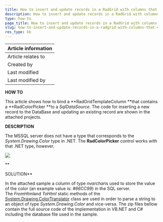 ```yaml
---
title: How to insert and update records in a RadGrid with columns that contain RadColorPicker
description: How to insert and update records in a RadGrid with columns that contain RadColorPicker. Check it now!
type: how-to
page_title: How to insert and update records in a RadGrid with columns that contain RadColorPicker
slug: how-to-insert-and-update-records-in-a-radgrid-with-columns-that-contain-radcolorpicker
res_type: kb
---
```



 

   |   **Article information**  |
| --- |
 |   Article relates to  |   RadColorPicker for ASP.NET AJAX Q3 2009 SP2  |
 |   Created by  |   Fiko, Telerik  |
 |   Last modified  |   February 26, 2009  |
 |   Last modified by  |   Fiko, Telerik  |
  
   
 **HOW TO**  

This article shows how to bind a **RadGridTemplateColumn **that contains a **RadColorPicker **to a *SqlDataSource*. The code for inserting a new record to
the DataBase and updating an existing record are shown in the attached projects.  
   
 **DESCRIPTION**  

The MSSQL server does not have a type that corresponds to the *System.Drawing.Color* type in .NET. The **RadColorPicker** control works with that .NET type, however.   
   
   
   
 ![](/images/PurchaseGrid/RadControls%20%27%27Prometheus%27%27%20for%20ASP.NET.gif)  
   
 **  

SOLUTION**  

In the attached sample a column of type *nvarchar*is used to store the value of the color (an example value is: *#66CC99*) in the SQL server. The *FromHtml*and *ToHtml* static methods of the [System.Drawing.ColorTranslator](http://msdn.microsoft.com/en-us/library/system.drawing.colortranslator.aspx) class are used in order to parse a string to an object of type *System.Drawing.Color* and vice-versa. The zip files bellow contain the full source code of the implementation in VB.NET and C# including
the database file used in the sample.   
 


